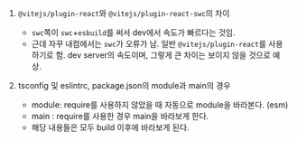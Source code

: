 1. `@vitejs/plugin-react`와 `@vitejs/plugin-react-swc`의 차이

   - `swc`쪽이 `swc`+`esbuild`를 써서 dev에서 속도가 빠르다는 것임.
   - 근데 자꾸 내컴에서는 `swc`가 오류가 남. 일반 `@vitejs/plugin-react`를 사용하기로 함. dev server의 속도이며, 그렇게 큰 차이는 보이지 않을 것으로 예상.

2. tsconfig 및 eslintrc, package.json의 module과 main의 경우

   - module: require를 사용하지 않았을 때 자동으로 module을 바라본다. (esm)
   - main : require를 사용한 경우 main을 바라보게 한다.
   - 해당 내용들은 모두 build 이후에 바라보게 된다.
